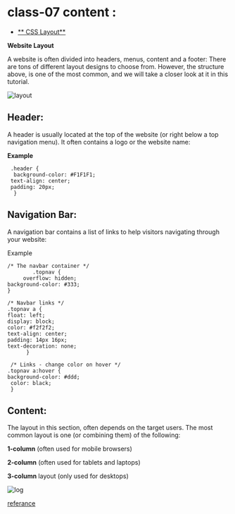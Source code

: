 # class-07 content :

* [** CSS Layout**](class-07.md)



**Website Layout**

A website is often divided into headers, menus, content and a footer:
There are tons of different layout designs to choose from. However, the structure above, is one of the most common, and we will take a closer look at it in this tutorial.


![layout](https://www.ecurtisdesigns.com/wp-content/uploads/2014/02/layouts.jpg) 



## Header:
A header is usually located at the top of the website (or right below a top navigation menu). It often contains a logo or the website name:

**Example**

     .header {
      background-color: #F1F1F1;
     text-align: center;
     padding: 20px;
      }  


## Navigation Bar:

A navigation bar contains a list of links to help visitors navigating through your website:

Example


    /* The navbar container */
            .topnav {
         overflow: hidden;
    background-color: #333;
    }

    /* Navbar links */
    .topnav a {
    float: left;
    display: block;
    color: #f2f2f2;
    text-align: center;
    padding: 14px 16px;
    text-decoration: none;
          }

     /* Links - change color on hover */
    .topnav a:hover {
    background-color: #ddd;
     color: black;
     }




## Content:

The layout in this section, often depends on the target users. The most common layout is one (or combining them) of the following:

**1-column** (often used for mobile browsers)

**2-column** (often used for tablets and laptops)

**3-column** layout (only used for desktops)

![log](https://miro.medium.com/max/1024/1*XCZZZmhQN4rHLw2dW14BZQ.png)

[referance](https://www.w3schools.com/css/css_website_layout.asp)